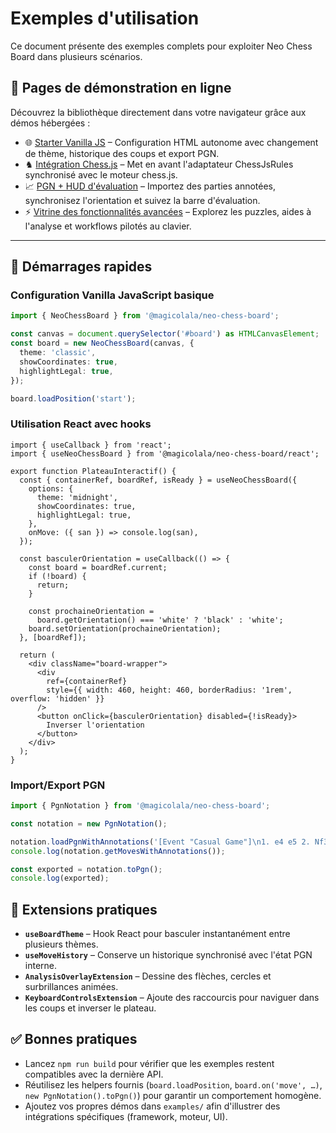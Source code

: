 # Exemples d'utilisation

Ce document présente des exemples complets pour exploiter Neo Chess Board dans plusieurs scénarios.

## 🔗 Pages de démonstration en ligne

Découvrez la bibliothèque directement dans votre navigateur grâce aux démos hébergées :

- 🌐 [Starter Vanilla JS](https://magicolala.github.io/Neo-Chess-Board-Ts-Library/examples/vanilla-js-example.html) – Configuration HTML autonome avec changement de thème, historique des coups et export PGN.
- ♞ [Intégration Chess.js](https://magicolala.github.io/Neo-Chess-Board-Ts-Library/examples/chess-js-demo.html) – Met en avant l'adaptateur ChessJsRules synchronisé avec le moteur chess.js.
- 📈 [PGN + HUD d'évaluation](https://magicolala.github.io/Neo-Chess-Board-Ts-Library/examples/pgn-import-eval.html) – Importez des parties annotées, synchronisez l'orientation et suivez la barre d'évaluation.
- ⚡ [Vitrine des fonctionnalités avancées](https://magicolala.github.io/Neo-Chess-Board-Ts-Library/examples/advanced-features.html) – Explorez les puzzles, aides à l'analyse et workflows pilotés au clavier.

---

## 🚀 Démarrages rapides

### Configuration Vanilla JavaScript basique

```typescript
import { NeoChessBoard } from '@magicolala/neo-chess-board';

const canvas = document.querySelector('#board') as HTMLCanvasElement;
const board = new NeoChessBoard(canvas, {
  theme: 'classic',
  showCoordinates: true,
  highlightLegal: true,
});

board.loadPosition('start');
```

### Utilisation React avec hooks

```tsx
import { useCallback } from 'react';
import { useNeoChessBoard } from '@magicolala/neo-chess-board/react';

export function PlateauInteractif() {
  const { containerRef, boardRef, isReady } = useNeoChessBoard({
    options: {
      theme: 'midnight',
      showCoordinates: true,
      highlightLegal: true,
    },
    onMove: ({ san }) => console.log(san),
  });

  const basculerOrientation = useCallback(() => {
    const board = boardRef.current;
    if (!board) {
      return;
    }

    const prochaineOrientation =
      board.getOrientation() === 'white' ? 'black' : 'white';
    board.setOrientation(prochaineOrientation);
  }, [boardRef]);

  return (
    <div className="board-wrapper">
      <div
        ref={containerRef}
        style={{ width: 460, height: 460, borderRadius: '1rem', overflow: 'hidden' }}
      />
      <button onClick={basculerOrientation} disabled={!isReady}>
        Inverser l'orientation
      </button>
    </div>
  );
}
```

### Import/Export PGN

```typescript
import { PgnNotation } from '@magicolala/neo-chess-board';

const notation = new PgnNotation();

notation.loadPgnWithAnnotations('[Event "Casual Game"]\n1. e4 e5 2. Nf3 Nc6 3. Bb5 a6 *');
console.log(notation.getMovesWithAnnotations());

const exported = notation.toPgn();
console.log(exported);
```

## 🧩 Extensions pratiques

- **`useBoardTheme`** – Hook React pour basculer instantanément entre plusieurs thèmes.
- **`useMoveHistory`** – Conserve un historique synchronisé avec l'état PGN interne.
- **`AnalysisOverlayExtension`** – Dessine des flèches, cercles et surbrillances animées.
- **`KeyboardControlsExtension`** – Ajoute des raccourcis pour naviguer dans les coups et inverser le plateau.

## ✅ Bonnes pratiques

- Lancez `npm run build` pour vérifier que les exemples restent compatibles avec la dernière API.
- Réutilisez les helpers fournis (`board.loadPosition`, `board.on('move', …)`, `new PgnNotation().toPgn()`) pour garantir un comportement homogène.
- Ajoutez vos propres démos dans `examples/` afin d'illustrer des intégrations spécifiques (framework, moteur, UI).
